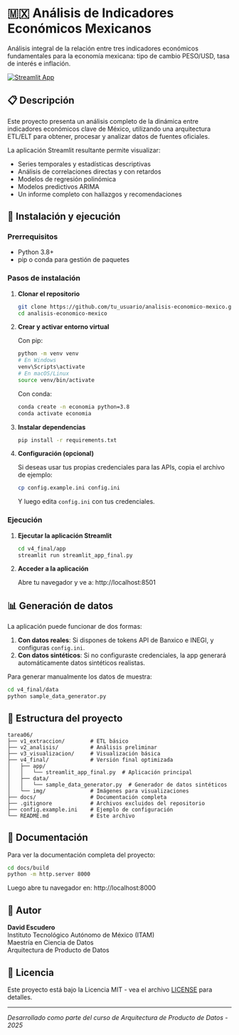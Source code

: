 # 🇲🇽 Análisis de Indicadores Económicos Mexicanos

Análisis integral de la relación entre tres indicadores económicos fundamentales para la economía mexicana: tipo de cambio PESO/USD, tasa de interés e inflación.

[![Streamlit App](https://static.streamlit.io/badges/streamlit_badge_black_white.svg)](https://ejemplo-streamlit-app.streamlit.app/)

## 📋 Descripción

Este proyecto presenta un análisis completo de la dinámica entre indicadores económicos clave de México, utilizando una arquitectura ETL/ELT para obtener, procesar y analizar datos de fuentes oficiales.

La aplicación Streamlit resultante permite visualizar:
- Series temporales y estadísticas descriptivas
- Análisis de correlaciones directas y con retardos
- Modelos de regresión polinómica
- Modelos predictivos ARIMA
- Un informe completo con hallazgos y recomendaciones

## 🚀 Instalación y ejecución

### Prerrequisitos

- Python 3.8+
- pip o conda para gestión de paquetes

### Pasos de instalación

1. **Clonar el repositorio**
   ```bash
   git clone https://github.com/tu_usuario/analisis-economico-mexico.git
   cd analisis-economico-mexico
   ```

2. **Crear y activar entorno virtual**
   
   Con pip:
   ```bash
   python -m venv venv
   # En Windows
   venv\Scripts\activate
   # En macOS/Linux
   source venv/bin/activate
   ```
   
   Con conda:
   ```bash
   conda create -n economia python=3.8
   conda activate economia
   ```

3. **Instalar dependencias**
   ```bash
   pip install -r requirements.txt
   ```

4. **Configuración (opcional)**
   
   Si deseas usar tus propias credenciales para las APIs, copia el archivo de ejemplo:
   ```bash
   cp config.example.ini config.ini
   ```
   Y luego edita `config.ini` con tus credenciales.

### Ejecución

1. **Ejecutar la aplicación Streamlit**
   ```bash
   cd v4_final/app
   streamlit run streamlit_app_final.py
   ```

2. **Acceder a la aplicación**
   
   Abre tu navegador y ve a: http://localhost:8501

## 📊 Generación de datos

La aplicación puede funcionar de dos formas:

1. **Con datos reales**: Si dispones de tokens API de Banxico e INEGI, y configuras `config.ini`.
2. **Con datos sintéticos**: Si no configuraste credenciales, la app generará automáticamente datos sintéticos realistas.

Para generar manualmente los datos de muestra:
```bash
cd v4_final/data
python sample_data_generator.py
```

## 📁 Estructura del proyecto

```
tarea06/
├── v1_extraccion/        # ETL básico
├── v2_analisis/          # Análisis preliminar
├── v3_visualizacion/     # Visualización básica 
├── v4_final/             # Versión final optimizada
│   ├── app/
│   │   └── streamlit_app_final.py  # Aplicación principal
│   ├── data/
│   │   └── sample_data_generator.py  # Generador de datos sintéticos
│   └── img/              # Imágenes para visualizaciones
├── docs/                 # Documentación completa
├── .gitignore            # Archivos excluidos del repositorio
├── config.example.ini    # Ejemplo de configuración
└── README.md             # Este archivo
```

## 📖 Documentación

Para ver la documentación completa del proyecto:
```bash
cd docs/build
python -m http.server 8000
```
Luego abre tu navegador en: http://localhost:8000

## 👥 Autor

**David Escudero**  
Instituto Tecnológico Autónomo de México (ITAM)  
Maestría en Ciencia de Datos  
Arquitectura de Producto de Datos

## 📄 Licencia

Este proyecto está bajo la Licencia MIT - vea el archivo [LICENSE](LICENSE) para detalles.

---

*Desarrollado como parte del curso de Arquitectura de Producto de Datos - 2025* 
